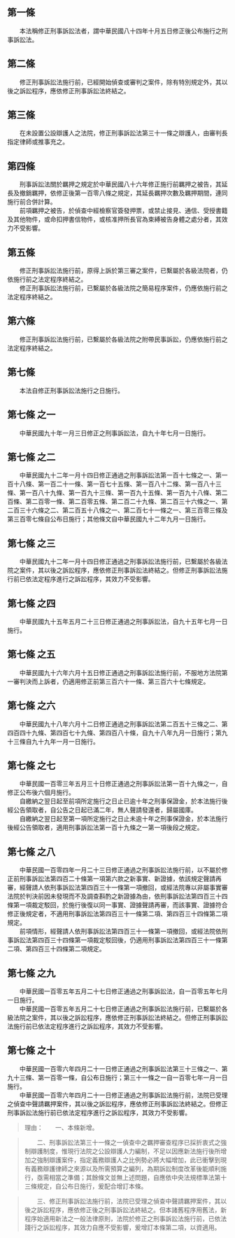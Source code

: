 第一條 
-------
　　本法稱修正刑事訴訟法者，謂中華民國八十四年十月五日修正後公布施行之刑事訴訟法。  


第二條 
-------
　　修正刑事訴訟法施行前，已經開始偵查或審判之案件，除有特別規定外，其以後之訴訟程序，應依修正刑事訴訟法終結之。  


第三條 
-------
　　在未設置公設辯護人之法院，修正刑事訴訟法第三十一條之辯護人，由審判長指定律師或推事充之。  


第四條 
-------
　　刑事訴訟法關於羈押之規定於中華民國八十六年修正施行前羈押之被告，其延長及撤銷羈押，依修正後第一百零八條之規定，其延長羈押次數及羈押期間，連同施行前合併計算。  
　　前項羈押之被告，於偵查中經檢察官簽發押票，或禁止接見、通信、受授書籍及其他物件，或命扣押書信物件，或核准押所長官為束縛被告身體之處分者，其效力不受影響。  


第五條 
-------
　　修正刑事訴訟法施行前，原得上訴於第三審之案件，已繫屬於各級法院者，仍依施行前之法定程序終結之。  
　　修正刑事訴訟法施行前，已繫屬於各級法院之簡易程序案件，仍應依施行前之法定程序終結之。  


第六條 
-------
　　修正刑事訴訟法施行前，已繫屬於各級法院之附帶民事訴訟，仍應依施行前之法定程序終結之。  


第七條 
-------
　　本法自修正刑事訴訟法施行之日施行。  


第七條 之一 
------------
　　中華民國九十年一月三日修正之刑事訴訟法，自九十年七月一日施行。  


第七條 之二 
------------
　　中華民國九十二年一月十四日修正通過之刑事訴訟法第一百十七條之一、第一百十八條、第一百二十一條、第一百七十五條、第一百八十二條、第一百八十三條、第一百八十九條、第一百九十三條、第一百九十五條、第一百九十八條、第二百條、第二百零一條、第二百零五條、第二百二十九條、第二百三十六條之一、第二百三十六條之二、第二百五十八條之一、第二百七十一條之一、第三百零三條及第三百零七條自公布日施行；其他條文自中華民國九十二年九月一日施行。  


第七條 之三 
------------
　　中華民國九十二年一月十四日修正通過之刑事訴訟法施行前，已繫屬於各級法院之案件，其以後之訴訟程序，應依修正刑事訴訟法終結之。但修正刑事訴訟法施行前已依法定程序進行之訴訟程序，其效力不受影響。  


第七條 之四 
------------
　　中華民國九十五年五月二十三日修正通過之刑事訴訟法，自九十五年七月一日施行。  


第七條 之五 
------------
　　中華民國九十六年六月十五日修正通過之刑事訴訟法施行前，不服地方法院第一審判決而上訴者，仍適用修正前第三百六十一條、第三百六十七條規定。  


第七條 之六 
------------
　　中華民國九十八年六月十二日修正通過之刑事訴訟法第二百五十三條之二、第四百四十九條、第四百七十九條、第四百八十條，自九十八年九月一日施行；第九十三條自九十九年一月一日施行。  


第七條 之七 
------------
　　中華民國一百零三年五月三十日修正通過之刑事訴訟法第一百十九條之一，自修正公布後六個月施行。  
　　自繳納之翌日起至前項所定施行之日止已逾十年之刑事保證金，於本法施行後經公告領取者，自公告之日起已滿二年，無人聲請發還者，歸屬國庫。  
　　自繳納之翌日起至第一項所定施行之日止未逾十年之刑事保證金，於本法施行後經公告領取者，適用刑事訴訟法第一百十九條之一第一項後段之規定。  


第七條 之八 
------------
　　中華民國一百零四年一月二十三日修正通過之刑事訴訟法施行前，以不屬於修正前刑事訴訟法第四百二十條第一項第六款之新事實、新證據，依該規定聲請再審，經聲請人依刑事訴訟法第四百三十一條第一項撤回，或經法院專以非屬事實審法院於判決前因未發現而不及調查斟酌之新證據為由，依刑事訴訟法第四百三十四條第一項裁定駁回，於施行後復以同一事實、證據聲請再審，而該事實、證據符合修正後規定者，不適用刑事訴訟法第四百三十一條第二項、第四百三十四條第二項規定。  
　　前項情形，經聲請人依刑事訴訟法第四百三十一條第一項撤回，或經法院依刑事訴訟法第四百三十四條第一項裁定駁回後，仍適用刑事訴訟法第四百三十一條第二項、第四百三十四條第二項規定。  


第七條 之九 
------------
　　中華民國一百零五年五月二十七日修正通過之刑事訴訟法，自一百零五年七月一日施行。  
　　中華民國一百零五年五月二十七日修正通過之刑事訴訟法施行前，已繫屬於各級法院之案件，其以後之訴訟程序，應依修正刑事訴訟法終結之。但修正刑事訴訟法施行前已依法定程序進行之訴訟程序，其效力不受影響。  


第七條 之十 
------------
　　中華民國一百零六年四月二十一日修正通過之刑事訴訟法第三十三條之一、第九十三條、第一百零一條，自公布日施行；第三十一條之一自一百零七年一月一日施行。  
　　中華民國一百零六年四月二十一日修正通過之刑事訴訟法施行前，法院已受理之偵查中聲請羈押案件，其以後之訴訟程序，應依修正刑事訴訟法終結之。但修正刑事訴訟法施行前已依法定程序進行之訴訟程序，其效力不受影響。  
> 理由：　　一、本條新增。

> 　　二、刑事訴訟法第三十一條之一偵查中之羈押審查程序已採折衷式之強制辯護制度，惟現行法院之公設辯護人力編制，不足以因應新法施行後所增加之強制辯護案件，指定義務辯護人之比例勢必將大幅增加，此已衝擊到現有義務辯護律師之來源以及所需預算之編列，為期訴訟制度改革後能順利施行，亟需相當之準備；其餘條文並無上述問題，自應依中央法規標準法第十三條規定，自公布日施行，爰配合增訂本條。

> 　　三、修正刑事訴訟法施行前，法院已受理之偵查中聲請羈押案件，其以後之訴訟程序，應依修正後之刑事訴訟法終結之。但本諸舊程序用舊法，新程序始適用新法之一般法律原則，法院於修正之刑事訴訟法施行前，已依法踐行之訴訟程序，其效力自應不受影響，爰增訂本條第二項，以資適用。